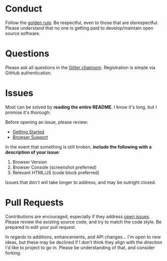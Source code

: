 # Conduct

Follow the [golden rule](https://en.wikipedia.org/wiki/Golden_Rule). Be respectful, even to those that are disrespectful. Please understand that no one is getting paid to develop/maintain open source software.

# Questions

Please ask all questions in the [Gitter chatroom](https://gitter.im/callmecavs/layzr.js). Registration is simple via GitHub authentication.

# Issues

Most can be solved by **reading the entire README**. I know it's long, but I promise it's thorough.

Before opening an issue, please review:

* [Getting Started](https://github.com/callmecavs/layzr.js#getting-started)
* [Browser Support](https://github.com/callmecavs/layzr.js#browser-support)

In the event that something is still broken, **include the following with a description of your issue**:

1. Browser Version
2. Browser Console (screenshot preferred)
3. Relevant HTML/JS (code block preferred)

Issues that don't will take longer to address, and may be outright closed.

# Pull Requests

Contributions are encouraged, especially if they address [open issues](https://github.com/callmecavs/layzr.js/issues?q=is%3Aopen+is%3Aissue). Please review the existing source code, and try to match the code style. Be prepared to edit your pull request.

In regards to additions, enhancements, and API changes... I'm open to new ideas, but these may be declined if I don't think they align with the direction I'd like to project to go in. Please be understanding of that, and consider forking.
